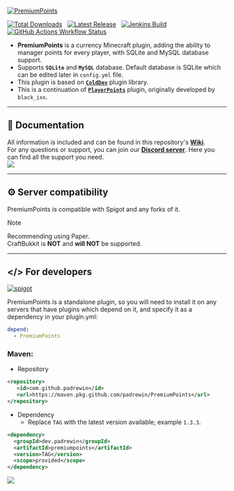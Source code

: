 [![PremiumPoints](https://imgur.com/mekl311.png)](https://github.com/padrewin/PremiumPoints)<br>

[![Total Downloads](https://img.shields.io/github/downloads/padrewin/PremiumPoints/total?logo=coin&color=635aa7)](https://github.com/padrewin/PremiumPoints/releases)
&nbsp;
[![Latest Release](https://img.shields.io/github/v/release/padrewin/PremiumPoints?style=flat&logo=github&color=635aa7)](https://github.com/padrewin/PremiumPoints/packages/2256282)
&nbsp;
[![Jenkins Build](https://img.shields.io/jenkins/build?jobUrl=https%3A%2F%2Fjenkins.colddev.dev%2Fjob%2FCold%2520Development%2Fjob%2FPremiumPoints%2F&style=flat&logo=jenkins&logoColor=white&logoSize=auto&label=Jenkins)](https://jenkins.colddev.dev/job/Cold%20Development/job/PremiumPoints/)
&nbsp;
[![GitHub Actions Workflow Status](https://img.shields.io/github/actions/workflow/status/padrewin/PremiumPoints/release.yml?branch=master&style=flat&logo=github&label=GitHub)](https://github.com/padrewin/PremiumPoints/actions/workflows/release.yml)

* **PremiumPoints** is a currency Minecraft plugin, adding the ability to manager points for every player, with SQLite and MySQL database support.<br>
* Supports **`SQLite`** and **`MySQL`** database. Default database is SQLite which can be edited later in `config.yml` file.<br>
* This plugin is based on [**`ColdDev`**](https://github.com/Cold-Development/ColdDev) plugin library.
* This is a continuation of [**`PlayerPoints`**](https://github.com/Mitsugaru/PlayerPoints) plugin, originally developed by `black_ixx`.

---
## 📖 Documentation
All information is included and can be found in this repository's [**Wiki**](https://github.com/padrewin/PremiumPoints/wiki).<br>
For any questions or support, you can join our [**Discord server**](https://discord.colddev.dev). Here you can find all the support you need.<br>
![](https://imgur.com/Bt82udk.png)

---
## ⚙️ Server compatibility<br>
PremiumPoints is compatible with Spigot and any forks of it.<br>
> [!NOTE]
> Recommending using Paper.<br>
> CraftBukkit is **NOT** and **will NOT** be supported.

---
## </> For developers
<p>
    <a href="https://github.com/padrewin/PremiumPoints/releases">
        <img alt="spigot" src="https://img.shields.io/github/v/release/padrewin/PremiumPoints?style=for-the-badge&logo=github&color=00SS00"/>
    </a>
</p>

PremiumPoints is a standalone plugin, so you will need to install it on any servers that have plugins which depend on it, and specify it as a dependency in your plugin.yml:<br>
```plugin.yml
depend:
  - PremiumPoints
```

### Maven:
- Repository<br>
```pom.xml
<repository>
   <id>com.github.padrewin</id>
   <url>https://maven.pkg.github.com/padrewin/PremiumPoints</url>
</repository>
```
- Dependency
  - Replace `TAG` with the latest version available; example `1.3.3`.<br>
```pom.xml
<dependency>
  <groupId>dev.padrewin</groupId>
  <artifactId>premiumpoints</artifactId>
  <version>TAG</version>
  <scope>provided</scope>
</dependency>
```
![](https://raw.githubusercontent.com/mayhemantt/mayhemantt/Update/svg/Bottom.svg)
